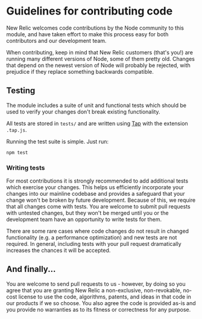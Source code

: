 # Guidelines for contributing code

New Relic welcomes code contributions by the Node community to this module, and
have taken effort to make this process easy for both contributors and our
development team.

When contributing, keep in mind that New Relic customers (that's you!) are
running many different versions of Node, some of them pretty old. Changes that
depend on the newest version of Node will probably be rejected, with prejudice
if they replace something backwards compatible.

## Testing

The module includes a suite of unit and functional tests which should be used to
verify your changes don't break existing functionality.

All tests are stored in `tests/` and are written using
[Tap](https://www.npmjs.com/package/tap) with the extension `.tap.js`.

Running the test suite is simple.  Just run:

    npm test

### Writing tests

For most contributions it is strongly recommended to add additional tests which
exercise your changes. This helps us efficiently incorporate your changes into
our mainline codebase and provides a safeguard that your change won't be broken
by future development. Because of this, we require that all changes come with
tests. You are welcome to submit pull requests with untested changes, but they
won't be merged until you or the development team have an opportunity to write
tests for them.

There are some rare cases where code changes do not result in changed
functionality (e.g. a performance optimization) and new tests are not required.
In general, including tests with your pull request dramatically increases the
chances it will be accepted.

## And finally...

You are welcome to send pull requests to us - however, by doing so you agree
that you are granting New Relic a non-exclusive, non-revokable, no-cost license
to use the code, algorithms, patents, and ideas in that code in our products if
we so choose. You also agree the code is provided as-is and you provide no
warranties as to its fitness or correctness for any purpose.
